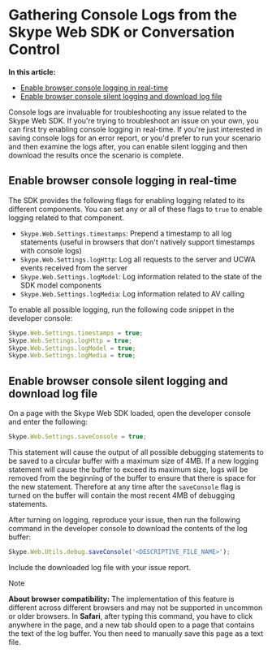 # Gathering Console Logs from the Skype Web SDK or Conversation Control

**In this article:**

- [Enable browser console logging in real-time](#real-time)
- [Enable browser console silent logging and download log file](#save-console)

Console logs are invaluable for troubleshooting any issue related to the Skype Web SDK. If you're trying to troubleshoot an issue on your own, you can first try enabling console logging in real-time. If you're just interested in saving console logs for an error report, or you'd prefer to run your scenario and then examine the logs after, you can enable silent logging and then download the results once the scenario is complete. 

<a name="real-time"></a>
## Enable browser console logging in real-time

The SDK provides the following flags for enabling logging related to its different components. You can set any or all of these flags to `true` to enable logging related to that component.

- `Skype.Web.Settings.timestamps`: Prepend a timestamp to all log statements (useful in browsers that don't natively support timestamps with console logs)
- `Skype.Web.Settings.logHttp`: Log all requests to the server and UCWA events received from the server
- `Skype.Web.Settings.logModel`: Log information related to the state of the SDK model components
- `Skype.Web.Settings.logMedia`: Log information related to AV calling

To enable all possible logging, run the following code snippet in the developer console:

``` js
Skype.Web.Settings.timestamps = true;
Skype.Web.Settings.logHttp = true;
Skype.Web.Settings.logModel = true;
Skype.Web.Settings.logMedia = true;
```

<a name="save-console"></a>
## Enable browser console silent logging and download log file

On a page with the Skype Web SDK loaded, open the developer console and enter the following: 

``` js
Skype.Web.Settings.saveConsole = true;
```

This statement will cause the output of all possible debugging statements to be saved to a circular buffer with a maximum size of 4MB. If a new logging statement will cause the buffer to exceed its maximum size, logs will be removed from the beginning of the buffer to ensure that there is space for the new statement. Therefore at any time after the `saveConsole` flag is turned on the buffer will contain the most recent 4MB of debugging statements.

After turning on logging, reproduce your issue, then run the following command in the developer console to download the contents of the log buffer:

``` js
Skype.Web.Utils.debug.saveConsole('<DESCRIPTIVE_FILE_NAME>');
```

Include the downloaded log file with your issue report.

> [!NOTE]
> **About browser compatibility:** The implementation of this feature is different across different browsers and may not be supported in uncommon or older browsers. In **Safari**, after typing this command, you have to click anywhere in the page, and a new tab should open to a page that contains the text of the log buffer. You then need to manually save this page as a text file.

